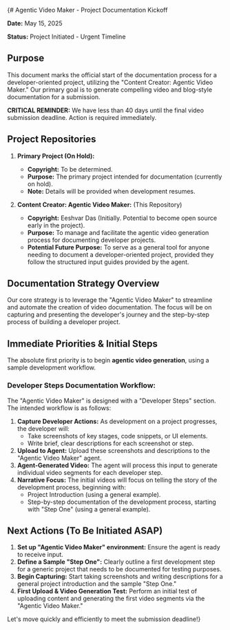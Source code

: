 {# Agentic Video Maker - Project Documentation Kickoff

**Date:** May 15, 2025

**Status:** Project Initiated - Urgent Timeline

## Purpose

This document marks the official start of the documentation process for a developer-oriented project, utilizing the "Content Creator: Agentic Video Maker." Our primary goal is to generate compelling video and blog-style documentation for a submission.

**CRITICAL REMINDER:** We have less than 40 days until the final video submission deadline. Action is required immediately.

## Project Repositories

1.  **Primary Project (On Hold):**
    * **Copyright:** To be determined.
    * **Purpose:** The primary project intended for documentation (currently on hold).
    * **Note:** Details will be provided when development resumes.

2.  **Content Creator: Agentic Video Maker:** (This Repository)
    * **Copyright:** Eeshvar Das (Initially. Potential to become open source early in the project).
    * **Purpose:** To manage and facilitate the agentic video generation process for documenting developer projects.
    * **Potential Future Purpose:** To serve as a general tool for anyone needing to document a developer-oriented project, provided they follow the structured input guides provided by the agent.

## Documentation Strategy Overview

Our core strategy is to leverage the "Agentic Video Maker" to streamline and automate the creation of video documentation. The focus will be on capturing and presenting the developer's journey and the step-by-step process of building a developer project.

## Immediate Priorities & Initial Steps

The absolute first priority is to begin **agentic video generation**, using a sample development workflow.

### Developer Steps Documentation Workflow:

The "Agentic Video Maker" is designed with a "Developer Steps" section. The intended workflow is as follows:

1.  **Capture Developer Actions:** As development on a project progresses, the developer will:
    * Take screenshots of key stages, code snippets, or UI elements.
    * Write brief, clear descriptions for each screenshot or step.
2.  **Upload to Agent:** Upload these screenshots and descriptions to the "Agentic Video Maker" agent.
3.  **Agent-Generated Video:** The agent will process this input to generate individual video segments for each developer step.
4.  **Narrative Focus:** The initial videos will focus on telling the story of the development process, beginning with:
    * Project Introduction (using a general example).
    * Step-by-step documentation of the development process, starting with "Step One" (using a general example).

## Next Actions (To Be Initiated ASAP)

1.  **Set up "Agentic Video Maker" environment:** Ensure the agent is ready to receive input.
2.  **Define a Sample "Step One":** Clearly outline a first development step for a generic project that needs to be documented for testing purposes.
3.  **Begin Capturing:** Start taking screenshots and writing descriptions for a general project introduction and the sample "Step One."
4.  **First Upload & Video Generation Test:** Perform an initial test of uploading content and generating the first video segments via the "Agentic Video Maker."

Let's move quickly and efficiently to meet the submission deadline!}
